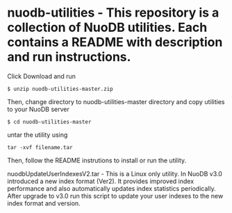 # nuodb-utilities - This repository is a collection of NuoDB utilities. Each contains a README with description and run instructions.

Click Download and run

    $ unzip nuodb-utilities-master.zip

Then, change directory to nuodb-utilities-master directory and copy utilities to your NuoDB server

    $ cd nuodb-utilities-master

untar the utility using

    tar -xvf filename.tar

Then, follow the README instrutions to install or run the utility.

nuodbUpdateUserIndexesV2.tar -
This is a Linux only utility. In NuoDB v3.0 introduced a new index format (Ver2). It provides improved index performance and also automatically updates index statistics periodically. After upgrade to v3.0 run this script to update your user indexes to the new index format and version.

